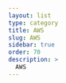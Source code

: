 ```yaml
---
layout: list
type: category
title: AWS
slug: AWS
sidebar: true
order: 70
description: >
  AWS
---
```


